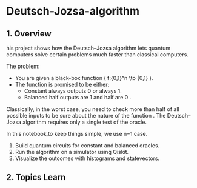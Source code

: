 # Deutsch-Jozsa-algorithm
## 1. Overview
his project shows how the Deutsch–Jozsa algorithm lets quantum computers solve certain problems much faster than classical computers.

The problem:

* You are given a black-box function \( f:{0,1}^n \to {0,1} \).
* The function is promised to be either:
  * Constant  always outputs 0 or always 1.
  * Balanced  half outputs are 1 and half are 0 .

Classically, in the worst case, you need to check more than half of all possible inputs to be sure about the nature of the function .
The Deutsch–Jozsa algorithm requires only a single test of the oracle.

In this notebook,to keep  things simple, we use n=1 case.

1. Build quantum circuits for constant and balanced oracles.
2. Run the algorithm on a simulator using Qiskit.
3. Visualize the outcomes with histograms and statevectors.
## 2. Topics Learn
